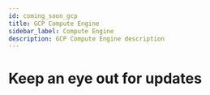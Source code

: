 ```yaml
---
id: coming_soon_gcp
title: GCP Compute Engine
sidebar_label: Compute Engine 
description: GCP Compute Engine description
---
```


# Keep an eye out for updates
